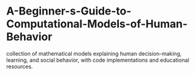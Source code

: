 # A-Beginner-s-Guide-to-Computational-Models-of-Human-Behavior
 collection of mathematical models explaining human decision-making, learning, and social behavior, with code implementations and educational resources.
